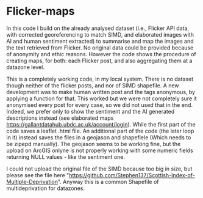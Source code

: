 # Flicker-maps
In this code I build on the already analysed dataset (i.e., Flicker API data, with corrected georeferencing to match SIMD, and elaborated images with AI and human sentiment extracted) to summarise and map the images and the text retrieved from Flicker. No original data could be provided because of anonymity and ethic reasons. However the code shows the procedure of creating maps, for both: each Flicker post, and also aggregating them at a datazone level. 

This is a completely working code, in my local system. There is no dataset though neither of the flicker posts, and nor of SIMD shapefile. A new development was to make human written post and the tags anonymous, by applying a function for that. This worked but we were not completely sure it anonymised every post for every case, so we did not used that in the end. Indeed, we prefer only to show the sentiment and the AI generated descriptions instead (see elaborated maps https://gallantdatahub.ubdc.ac.uk/account/login). 
While the first part of the code saves a leaflet .html file. An additional part of the code (the later loop in it) instead saves the files in a geojason and shapefiele (Which needs to be zipepd manually). The geojason seems to be working fine, but the upload on ArcGIS onlyne is not properly working with some numeric fields returning NULL values - like the sentiment one. 

I could not upload the original file of the SIMD because too big in size, but please see the file here "https://github.com/Stephen137/Scottish-Index-of-Multiple-Deprivation". Anyway this is a common Shapefile of multideprivation for datazones.
